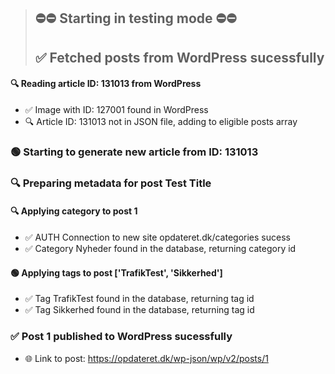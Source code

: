 > ## ⛔⛔ Starting in testing mode ⛔⛔
> ## ✅ Fetched posts from WordPress sucessfully
#### 🔍 Reading article ID: 131013 from WordPress
-  ✅ Image with ID: 127001 found in WordPress
- 🔍 Article ID: 131013 not in JSON file, adding to eligible posts array
### 🟢 Starting to generate new article from ID: 131013
### 🔍 Preparing metadata for post Test Title
#### 🔍 Applying category to post 1
- ✅ AUTH Connection to new site opdateret.dk/categories sucess
- ✅ Category Nyheder found in the database, returning category id
####  🟢 Applying tags to post ['TrafikTest', 'Sikkerhed']
- ✅ Tag TrafikTest found in the database, returning tag id
- ✅ Tag Sikkerhed found in the database, returning tag id
### ✅ Post 1 published to WordPress sucessfully
- 🌐 Link to post: https://opdateret.dk/wp-json/wp/v2/posts/1
